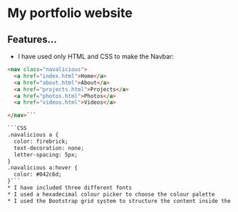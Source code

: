 

# My portfolio website

## Features...

* I have used only HTML and CSS to make the Navbar:

```HTML
<nav class="navalicious">
  <a href="index.html">Home</a>
  <a href="about.html">About</a>
  <a href="projects.html">Projects</a>
  <a href="photos.html">Photos</a>
  <a href="videos.html">Videos</a>

</nav>```

```CSS
.navalicious a {
  color: firebrick;
  text-decoration: none;
  letter-spacing: 5px;
}
.navalicious a:hover {
  color: #042c6d;
}```
* I have included three different fonts
* I used a hexadecimal colour picker to choose the colour palette
* I used the Bootstrap grid system to structure the content inside the jumbotron of the homepage, and the featured content of the Projects page.
